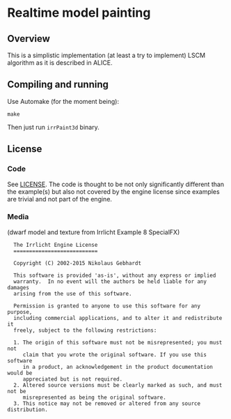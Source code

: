 # Realtime model painting

## Overview

This is a simplistic implementation (at least a try to implement) LSCM algorithm as it is described in ALICE.

## Compiling and running

Use Automake (for the moment being):

```
make
```

Then just run `irrPaint3d` binary.

## License
### Code
See [LICENSE](LICENSE). The code is thought to be not only significantly different than the example(s) but also not covered by the engine license since examples are trivial and not part of the engine.

### Media
(dwarf model and texture from Irrlicht Example 8 SpecialFX)

```
  The Irrlicht Engine License
  ===========================

  Copyright (C) 2002-2015 Nikolaus Gebhardt

  This software is provided 'as-is', without any express or implied
  warranty.  In no event will the authors be held liable for any damages
  arising from the use of this software.

  Permission is granted to anyone to use this software for any purpose,
  including commercial applications, and to alter it and redistribute it
  freely, subject to the following restrictions:

  1. The origin of this software must not be misrepresented; you must not
     claim that you wrote the original software. If you use this software
     in a product, an acknowledgement in the product documentation would be
     appreciated but is not required.
  2. Altered source versions must be clearly marked as such, and must not be
     misrepresented as being the original software.
  3. This notice may not be removed or altered from any source distribution.
```
